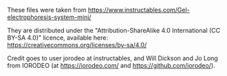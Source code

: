 These files were taken from https://www.instructables.com/Gel-electrophoresis-system-mini/

They are distributed under the "Attribution-ShareAlike 4.0 International (CC BY-SA 4.0)" licence, available here: https://creativecommons.org/licenses/by-sa/4.0/

Credit goes to user jorodeo at instructables, and Will Dickson and Jo Long from IORODEO (at https://iorodeo.com/ and https://github.com/iorodeo/).
